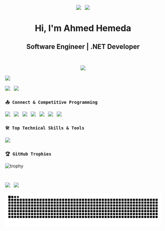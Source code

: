   <p align="center">
    <a href="https://gh-most-followed.pages.dev/egypt">
      <img src="https://img.shields.io/badge/16ᵗʰ Most Followed User 🇪🇬-272730?style=flat-square&logo=github" style="height:32px; object-fit:contain;"/></a> &nbsp;
    <a href="https://committers.top/egypt">
      <img src="https://img.shields.io/badge/16ᵗʰ Most Active User 🇪🇬-272730?style=flat-square&logo=github" style="height:32px; object-fit:contain;"/></a>
  </p>

<h1 align="center">Hi, I'm Ahmed Hemeda</h1>

<h2 align="center">Software Engineer | .NET Developer</h2>
<br>

  <p align="center">
    <a href="https://www.google.com.eg/search?q=Ahmed+Hemeda"> <!-- Google Me -->
      <img src="https://readme-typing-svg.herokuapp.com/?lines=Follow%20to%20get%20New%20Updates;Check%20my%20Popular%20Repositories&font=Bold%20Code&center=true&color=30F050&pause=2000"></a>
  </p>

  <p>
    <a href="https://www.google.com.eg/search?q=A-Hemeda"> <!-- Google Me -->
      <img src="https://komarev.com/ghpvc/?username=a-hemeda&style=flat&color=3010A0" style="height:26px; object-fit:contain;"/></a>
  </p>

  <p>
    <a href="https://drive.google.com/file/d/1W272WvN9JqHiff2Bvp5UbXC-m9BobH16/view?usp=drivesdk">
      <img src="https://img.shields.io/badge/My CV-005520?style=flat-square&logo=googledrive&logoColor=white" style="height:32px; object-fit:contain;"/></a> &nbsp;
    <a href="https://a-hemeda.github.io/Portfolio">
      <img src="https://img.shields.io/badge/My Portfolio-003580?style=flat-square&logo=linkfire&logoColor=white" style="height:32px; object-fit:contain;"/></a>
  </p>

  ### `📤 Connect & Competitive Programming`
  <p align="left">
    <a href="mailto:7hemeda@gmail.com">
      <img src="https://static.wikia.nocookie.net/google/images/7/72/Logo-gmail.png/revision/latest/thumbnail/width/360/height/360?cb=20201214214241" height="50"/></a> &nbsp;
    <a href="https://www.linkedin.com/in/a-hemeda">
      <img src="https://www.iconpacks.net/icons/1/free-linkedin-icon-130-thumb.png" height="50"/></a> &nbsp;
    <a href="https://www.whatsapp.com/channel/0029Vb3QWNLG8l5OPthU963O">
      <img src="https://marketplace.canva.com/Vmp9Y/MAEvzQVmp9Y/1/tl/canva-whatsapp-status-icon-MAEvzQVmp9Y.png" height="50"/></a> &nbsp;
    <a href="https://www.youtube.com/@A-Hemeda">
      <img src="https://cdn-icons-png.flaticon.com/256/1384/1384060.png" height="50"/></a> &nbsp;
    <a href="https://stackoverflow.com/users/28317461/ahmed-hemeda">
      <img src="https://upload.wikimedia.org/wikipedia/commons/thumb/e/ef/Stack_Overflow_icon.svg/2048px-Stack_Overflow_icon.svg.png" height="50"/></a> &nbsp;
    <a href="https://codeforces.com/profile/11Hemeda">
      <img src="https://cdn.iconscout.com/icon/free/png-256/free-code-forces-logo-icon-svg-download-png-2944796.png" height="50"/></a> &nbsp;
    <a href="https://leetcode.com/u/A-Hemeda/">
      <img src="https://img.icons8.com/external-tal-revivo-shadow-tal-revivo/50/000000/external-level-up-your-coding-skills-and-quickly-land-a-job-logo-shadow-tal-revivo.png" height="50"/></a>
  </p>

### `🛠️ Top Technical Skills & Tools`

  <p align="left">
    <img src="https://go-skill-icons.vercel.app/api/icons?i=cpp,cs,dotnet,docker,sqlserver,dapper,redis,html,css,js,postman,swagger,apidog,git&perline=7" style="height:125px;"/>
  </p>

### `🏆 GitHub Trophies`
  <p align="left">
  
![trophy](https://github-profile-trophy-ahmed.vercel.app/?username=A-Hemeda&theme=onestar&no-bg=true&no-frame=true&row=1&column=7)

<br>

  <p align="left">
    <img src="https://github-readme-stats.vercel.app/api/top-langs?username=a-hemeda&layout=compact&langs_count=6&theme=highcontrast" height="125"/> &nbsp;
    <img src="https://streak-stats.demolab.com/?user=a-hemeda&theme=highcontrast" height="125"/>
  </p>

![Snake Animation](https://github.com/A-Hemeda/A-Hemeda/blob/output/snake-dark.svg)
